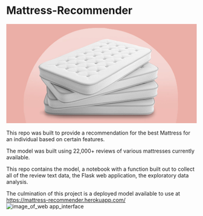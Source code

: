 # Mattress-Recommender

![image_of_mattresses](/rm_images/multiple_mattresses_image.jpg)

This repo was built to provide a recommendation for the best Mattress for an individual based on certain features.

The model was built using 22,000+ reviews of various mattresses currently available.

This repo contains the model, a notebook with a function built out to collect all of the review text data, the Flask web application, the exploratory data analysis.

The culmination of this project is a deployed model available to use at https://mattress-recommender.herokuapp.com/
![image_of_web app_interface](/rm_images/Mattress_Recommender_Webapp_Interface.png)
